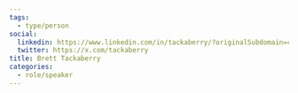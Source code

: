 ```yaml
---
tags:
  - type/person
social:
  linkedin: https://www.linkedin.com/in/tackaberry/?originalSubdomain=ca
  twitter: https://x.com/tackaberry
title: Brett Tackaberry
categories:
  - role/speaker
---
```

